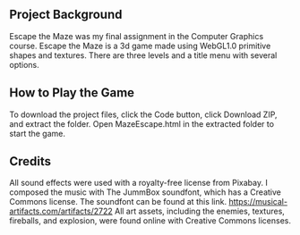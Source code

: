 ## Project Background
Escape the Maze was my final assignment in the Computer Graphics course. 
Escape the Maze is a 3d game made using WebGL1.0 primitive shapes and textures.
There are three levels and a title menu with several options.

## How to Play the Game
To download the project files, click the Code button, click Download ZIP, and extract the folder.
Open MazeEscape.html in the extracted folder to start the game.

## Credits
All sound effects were used with a royalty-free license from Pixabay.
I composed the music with The JummBox soundfont, which has a Creative Commons license.
The soundfont can be found at this link. https://musical-artifacts.com/artifacts/2722
All art assets, including the enemies, textures, fireballs, and explosion, were found online with Creative Commons licenses.
